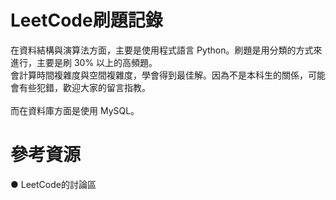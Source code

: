 <h1>LeetCode刷題記錄</h1>
<p>
  在資料結構與演算法方面，主要是使用程式語言 Python。刷題是用分類的方式來進行，主要是刷 30% 以上的高頻題。
  <br>
  會計算時間複雜度與空間複雜度，學會得到最佳解。因為不是本科生的關係，可能會有些犯錯，歡迎大家的留言指教。
  <br>
  <br>
  而在資料庫方面是使用 MySQL。
</p>

<h1>參考資源</h1>
● LeetCode的討論區
